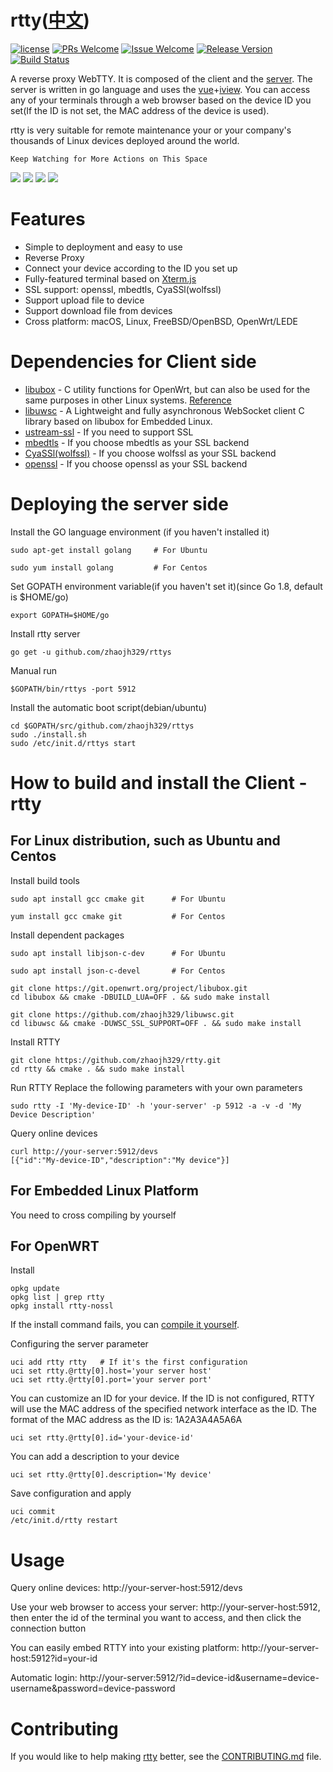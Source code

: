 # rtty([中文](/README_ZH.md))

[1]: https://img.shields.io/badge/license-GPLV3-brightgreen.svg?style=plastic
[2]: /LICENSE
[3]: https://img.shields.io/badge/PRs-welcome-brightgreen.svg?style=plastic
[4]: https://github.com/zhaojh329/rtty/pulls
[5]: https://img.shields.io/badge/Issues-welcome-brightgreen.svg?style=plastic
[6]: https://github.com/zhaojh329/rtty/issues/new
[7]: https://img.shields.io/badge/release-3.1.2-blue.svg?style=plastic
[8]: https://github.com/zhaojh329/rtty/releases
[9]: https://travis-ci.org/zhaojh329/rtty.svg?branch=master
[10]: https://travis-ci.org/zhaojh329/rtty

[![license][1]][2]
[![PRs Welcome][3]][4]
[![Issue Welcome][5]][6]
[![Release Version][7]][8]
[![Build Status][9]][10]

[Xterm.js]: https://github.com/xtermjs/xterm.js
[libubox]: https://git.openwrt.org/?p=project/libubox.git
[libuwsc]: https://github.com/zhaojh329/libuwsc
[ustream-ssl]: https://git.openwrt.org/?p=project/ustream-ssl.git
[openssl]: https://github.com/openssl/openssl
[mbedtls]: https://github.com/ARMmbed/mbedtls
[CyaSSl(wolfssl)]: https://github.com/wolfSSL/wolfssl
[vue]: https://github.com/vuejs/vue
[iview]: https://github.com/iview/iview

A reverse proxy WebTTY. It is composed of the client and the
[server](https://github.com/zhaojh329/rttys). The server is written in go language and uses the [vue]+[iview].
You can access any of your terminals through a web browser based on the device ID you set(If the ID is not set,
the MAC address of the device is used).

rtty is very suitable for remote maintenance your or your company's thousands of Linux devices deployed around the world.

`Keep Watching for More Actions on This Space`

![](/rtty.svg)
![](/rtty.gif)
![](/upfile.gif)
![](/downfile.gif)

# Features
* Simple to deployment and easy to use
* Reverse Proxy
* Connect your device according to the ID you set up
* Fully-featured terminal based on [Xterm.js]
* SSL support: openssl, mbedtls, CyaSSl(wolfssl)
* Support upload file to device
* Support download file from devices
* Cross platform: macOS, Linux, FreeBSD/OpenBSD, OpenWrt/LEDE

# Dependencies for Client side
* [libubox] - C utility functions for OpenWrt, but can also be used for the same purposes in other Linux systems.
[Reference](https://wiki.openwrt.org/doc/techref/libubox)
* [libuwsc] - A Lightweight and fully asynchronous WebSocket client C library based on libubox for Embedded Linux.
* [ustream-ssl] - If you need to support SSL
* [mbedtls] - If you choose mbedtls as your SSL backend
* [CyaSSl(wolfssl)] - If you choose wolfssl as your SSL backend
* [openssl] - If you choose openssl as your SSL backend

# Deploying the server side
Install the GO language environment (if you haven't installed it)

    sudo apt-get install golang     # For Ubuntu

    sudo yum install golang         # For Centos

Set GOPATH environment variable(if you haven't set it)(since Go 1.8, default is $HOME/go)

    export GOPATH=$HOME/go

Install rtty server

    go get -u github.com/zhaojh329/rttys

Manual run

    $GOPATH/bin/rttys -port 5912

Install the automatic boot script(debian/ubuntu)

    cd $GOPATH/src/github.com/zhaojh329/rttys
    sudo ./install.sh
    sudo /etc/init.d/rttys start

# How to build and install the Client - rtty
## For Linux distribution, such as Ubuntu and Centos
Install build tools

    sudo apt install gcc cmake git      # For Ubuntu

    yum install gcc cmake git           # For Centos

Install dependent packages

    sudo apt install libjson-c-dev      # For Ubuntu

    sudo apt install json-c-devel       # For Centos

    git clone https://git.openwrt.org/project/libubox.git
    cd libubox && cmake -DBUILD_LUA=OFF . && sudo make install

    git clone https://github.com/zhaojh329/libuwsc.git
    cd libuwsc && cmake -DUWSC_SSL_SUPPORT=OFF . && sudo make install

Install RTTY
    
    git clone https://github.com/zhaojh329/rtty.git
    cd rtty && cmake . && sudo make install

Run RTTY
Replace the following parameters with your own parameters

    sudo rtty -I 'My-device-ID' -h 'your-server' -p 5912 -a -v -d 'My Device Description'

Query online devices

    curl http://your-server:5912/devs
    [{"id":"My-device-ID","description":"My device"}]

## For Embedded Linux Platform
You need to cross compiling by yourself

## For OpenWRT
Install

    opkg update
    opkg list | grep rtty
    opkg install rtty-nossl

If the install command fails, you can [compile it yourself](/BUILDOPENWRT.md).

Configuring the server parameter

    uci add rtty rtty   # If it's the first configuration
    uci set rtty.@rtty[0].host='your server host'
    uci set rtty.@rtty[0].port='your server port'

You can customize an ID for your device. If the ID is not configured, RTTY will use
the MAC address of the specified network interface as the ID.
The format of the MAC address as the ID is: 1A2A3A4A5A6A

    uci set rtty.@rtty[0].id='your-device-id'

You can add a description to your device

    uci set rtty.@rtty[0].description='My device'

Save configuration and apply

    uci commit
    /etc/init.d/rtty restart

# Usage
Query online devices: http://your-server-host:5912/devs

Use your web browser to access your server: http://your-server-host:5912,
then enter the id of the terminal you want to access, and then click the connection button

You can easily embed RTTY into your existing platform: http://your-server-host:5912?id=your-id

Automatic login: http://your-server:5912/?id=device-id&username=device-username&password=device-password

# Contributing
If you would like to help making [rtty](https://github.com/zhaojh329/rtty) better,
see the [CONTRIBUTING.md](https://github.com/zhaojh329/rtty/blob/master/CONTRIBUTING.md) file.

